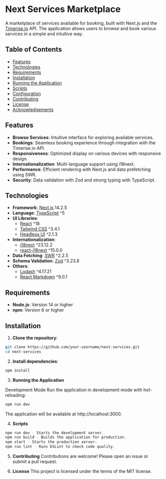 # Next Services Marketplace

A marketplace of services available for booking, built with Next.js and the [Timerise.io](https://timerise.io/) API. The application allows users to browse and book various services in a simple and intuitive way.

## Table of Contents

- [Features](#features)
- [Technologies](#technologies)
- [Requirements](#requirements)
- [Installation](#installation)
- [Running the Application](#running-the-application)
- [Scripts](#scripts)
- [Configuration](#configuration)
- [Contributing](#contributing)
- [License](#license)
- [Acknowledgements](#acknowledgements)

## Features

- **Browse Services**: Intuitive interface for exploring available services.
- **Bookings**: Seamless booking experience through integration with the Timerise.io API.
- **Responsiveness**: Optimized display on various devices with responsive design.
- **Internationalization**: Multi-language support using i18next.
- **Performance**: Efficient rendering with Next.js and data prefetching using SWR.
- **Security**: Data validation with Zod and strong typing with TypeScript.

## Technologies

- **Framework**: [Next.js](https://nextjs.org/) 14.2.5
- **Language**: [TypeScript](https://www.typescriptlang.org/) ^5
- **UI Libraries**:
  - [React](https://reactjs.org/) ^18
  - [Tailwind CSS](https://tailwindcss.com/) ^3.4.1
  - [Headless UI](https://headlessui.com/) ^2.1.3
- **Internationalization**:
  - [i18next](https://www.i18next.com/) ^23.12.2
  - [react-i18next](https://react.i18next.com/) ^15.0.0
- **Data Fetching**: [SWR](https://swr.vercel.app/) ^2.2.5
- **Schema Validation**: [Zod](https://github.com/colinhacks/zod) ^3.23.8
- **Others**:
  - [Lodash](https://lodash.com/) ^4.17.21
  - [React Markdown](https://remarkjs.github.io/react-markdown/) ^9.0.1

## Requirements

- **Node.js**: Version 14 or higher
- **npm**: Version 6 or higher

## Installation

1. **Clone the repository**:

  ```bash
  git clone https://github.com/your-username/next-services.git
  cd next-services
  ```

2. **Install dependencies**:

  ```bash
  npm install
  ```

3. **Running the Application**

  Development Mode
  Run the application in development mode with hot-reloading:

  ```bash
  npm run dev
  ```

  The application will be available at http://localhost:3000.

4. **Scripts**

  ```bash
  npm run dev - Starts the development server.
  npm run build - Builds the application for production.
  npm start - Starts the production server.
  npm run lint - Runs ESLint to check code quality.
  ```

5. **Contributing**
  Contributions are welcome! Please open an issue or submit a pull request.

6. **License**
  This project is licensed under the terms of the MIT license.